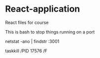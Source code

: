 # React-application
React files for course



This is bash to stop things running on a port

  netstat -ano | findstr :3001

  taskkill /PID 17576 /F
